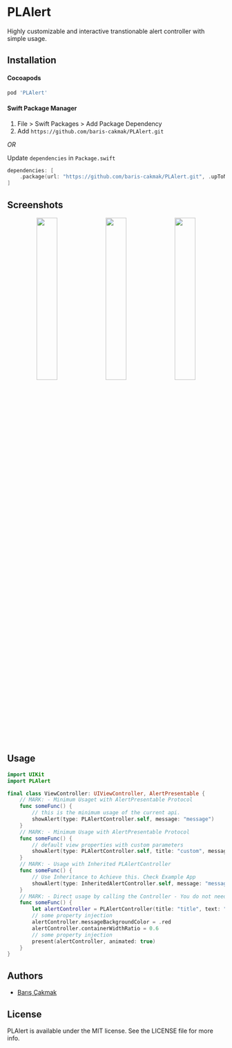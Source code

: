 # PLAlert

Highly customizable and interactive transtionable alert controller with simple usage. 

## Installation

#### Cocoapods
```ruby
pod 'PLAlert'
```
#### Swift Package Manager

1. File > Swift Packages > Add Package Dependency
2. Add `https://github.com/baris-cakmak/PLAlert.git`

_OR_

Update `dependencies` in `Package.swift`
```swift
dependencies: [
    .package(url: "https://github.com/baris-cakmak/PLAlert.git", .upToNextMajor(from: "1.0.0"))
]
```
## Screenshots
<p align="center">
<img src="https://user-images.githubusercontent.com/96867747/187092041-6d9a721e-3441-42b4-86f6-9151f129a2ad.gif" width="31%">
<img src="https://user-images.githubusercontent.com/96867747/187092420-005c0a90-a808-4cbd-87cd-d29295d1396e.gif" width="31%"> 
<img src="https://user-images.githubusercontent.com/96867747/187092910-b5953e31-056c-40ad-a570-8b4b7650712f.gif" width="31%">
</p>

## Usage
```swift
import UIKit
import PLAlert

final class ViewController: UIViewController, AlertPresentable {
    // MARK: - Minimum Usaget with AlertPresentable Protocol
    func someFunc() {
        // this is the minimum usage of the current api.
        showAlert(type: PLAlertController.self, message: "message")
    }
    // MARK: - Minimum Usage with AlertPresentable Protocol
    func someFunc() {
        // default view properties with custom parameters
        showAlert(type: PLAlertController.self, title: "custom", message: "custom", buttonText: "custom", animationConfiguration: .init(animationStartPosition: .bottomRight, animationEndPosition: .bottomLeft, animationPresentDuration: 3, animationDismissalDuration: 2, dimmingViewAlpha: 0.7))
    }
    // MARK: - Usage with Inherited PLAlertController
    func someFunc() {
        // Use Inheritance to Achieve this. Check Example App
        showAlert(type: InheritedAlertController.self, message: "message")
    }
    // MARK: - Direct usage by calling the Controller - You do not need AlertPresentable Protocol
    func someFunc() {
        let alertController = PLAlertController(title: "title", text: "message", buttonText: "Cancel", animationConfiguration: .init(animationStartPosition: .top, animationEndPosition: .bottomRight))
        // some property injection
        alertController.messageBackgroundColor = .red
        alertController.containerWidthRatio = 0.6
        // some property injection
        present(alertController, animated: true)
    }
}
```
## Authors
* [Barış Çakmak](https://twitter.com/peace_lighter)

## License
PLAlert is available under the MIT license. See the LICENSE file for more info.
